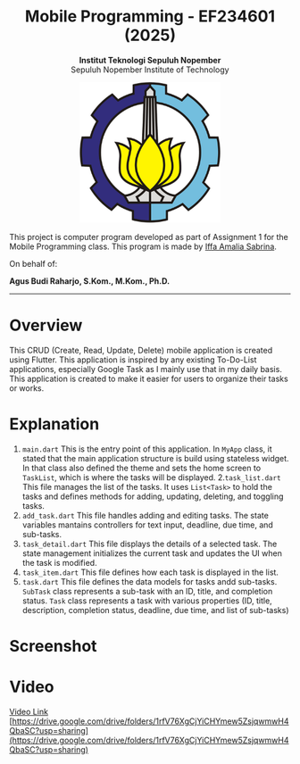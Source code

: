 <div align="center">
  <h1>Mobile Programming - EF234601 (2025)</h1>
</div>

<p align="center">
  <b>Institut Teknologi Sepuluh Nopember</b><br>
  Sepuluh Nopember Institute of Technology
</p>

<p align="center">
  <img src="img/Badge_ITS.png" width="50%">
</p>

<p>This project is computer program developed as part of Assignment 1 for the Mobile Programming class. This program is made by <a href="https://github.com/aleahfaa">Iffa Amalia Sabrina</a>.</p>

On behalf of:

**Agus Budi Raharjo, S.Kom., M.Kom., Ph.D.**

---

# Overview
This CRUD (Create, Read, Update, Delete) mobile application is created using Flutter. This application is inspired by any existing To-Do-List applications, especially Google Task as I mainly use that in my daily basis. This application is created to make it easier for users to organize their tasks or works.

# Explanation
1. `main.dart`
This is the entry point of this application. In `MyApp` class, it stated that the main application structure is build using stateless widget. In that class also defined the theme and sets the home screen to `TaskList`, which is where the tasks will be displayed.
2.`task_list.dart`
This file manages the list of the tasks. It uses `List<Task>` to hold the tasks and defines methods for adding, updating, deleting, and toggling tasks.
3. `add_task.dart`
This file handles adding and editing tasks. The state variables mantains controllers for text input, deadline, due time, and sub-tasks.
4. `task_detail.dart`
This file displays the details of a selected task. The state management initializes the current task and updates the UI when the task is modified.
5. `task_item.dart`
This file defines how each task is displayed in the list.
6. `task.dart`
This file defines the data models for tasks andd sub-tasks. `SubTask` class represents a sub-task with an ID, title, and completion status. `Task` class represents a task with various properties (ID, title, description, completion status, deadline, due time, and list of sub-tasks)

# Screenshot


# Video
[Video Link](https://drive.google.com/drive/folders/1rfV76XgCjYiCHYmew5ZsjqwmwH4QbaSC?usp=sharing)
[https://drive.google.com/drive/folders/1rfV76XgCjYiCHYmew5ZsjqwmwH4QbaSC?usp=sharing](https://drive.google.com/drive/folders/1rfV76XgCjYiCHYmew5ZsjqwmwH4QbaSC?usp=sharing)
